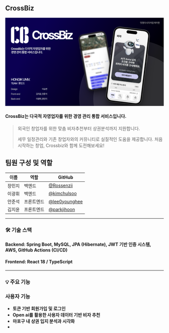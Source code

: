 ## CrossBiz
<p align="center">
  <img src="./images/main.png" alt="Main Image" width="700"/>
</p>

#### **CrossBiz**는 다국적 자영업자를 위한 경영 관리 통합 서비스입니다.

> 외국인 창업자를 위한 맞춤 비자추천부터 상권분석까지 지원합니다.
> 
> 세무 일정관리와 기존 창업자와의 커뮤니티로 실질적인 도움을 제공합니다.
> 처음 시작하는 창업, Crossbiz와 함께 도전해보세요!

## 팀원 구성 및 역할

| 이름 | 역할 | GitHub |
|------|------|--------|
| 장민지 | 백엔드 | [@Rossenzii](https://github.com/Rossenzii) |
| 이광휘 | 백엔드 | [@kimchulsoo](https://github.com/20203079) |
| 안준석 | 프론트엔드 | [@lee0younghee](https://github.com/lee0younghee) |
| 김지윤 | 프론트엔드 | [@parkjihoon](https://github.com/parkjihoon) |


---

### 🛠️ 기술 스택

#### Backend: Spring Boot, MySQL, JPA (Hibernate), JWT 기반 인증 시스템, AWS, GitHub Actions (CI/CD)

#### Frontend: **React 18 / TypeScript**

---

### 💡 주요 기능

### 사용자 기능
- **토큰 기반 회원가입 및 로그인**
- **Open ai를 활용한 사용자 데이터 기반 비자 추천**
- **마포구 내 상권 입지 분석과 시각화**
- 
